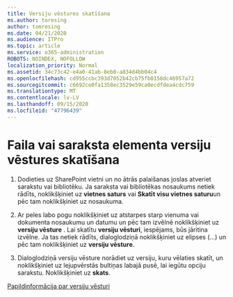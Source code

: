 ```yaml
---
title: Versiju vēstures skatīšana
ms.author: toresing
author: tomresing
ms.date: 04/21/2020
ms.audience: ITPro
ms.topic: article
ms.service: o365-administration
ROBOTS: NOINDEX, NOFOLLOW
localization_priority: Normal
ms.assetid: 34c73c42-e4a0-41ab-8eb8-a834d4bb04c4
ms.openlocfilehash: cd955ccbc393d7052b42cb75fb0158dc46957a72
ms.sourcegitcommit: c6692ce0fa1358ec3529e59ca0ecdfdea4cdc759
ms.translationtype: MT
ms.contentlocale: lv-LV
ms.lasthandoff: 09/15/2020
ms.locfileid: "47796439"
---
```

# <a name="view-version-history-of-a-file-or-list-item"></a>Faila vai saraksta elementa versiju vēstures skatīšana

1. Dodieties uz SharePoint vietni un no ātrās palaišanas joslas atveriet sarakstu vai bibliotēku. Ja saraksta vai bibliotēkas nosaukums netiek rādīts, noklikšķiniet uz **vietnes saturs** vai **Skatīt visu vietnes saturu**un pēc tam noklikšķiniet uz nosaukuma.
    
2. Ar peles labo pogu noklikšķiniet uz atstarpes starp vienuma vai dokumenta nosaukumu un datumu un pēc tam izvēlnē noklikšķiniet uz **versiju vēsture** . Lai skatītu **versiju vēsturi**, iespējams, būs jāritina izvēlne. Ja tas netiek rādīts, dialoglodziņā noklikšķiniet uz elipses (...) un pēc tam noklikšķiniet uz **versiju vēsture**.
    
3. Dialoglodziņā versiju vēsture norādiet uz versiju, kuru vēlaties skatīt, un noklikšķiniet uz lejupvērstās bultiņas labajā pusē, lai iegūtu opciju sarakstu. Noklikšķiniet uz **skats**.
    
[Papildinformācija par versiju vēsturi](https://go.microsoft.com/fwlink/?linkid=875709)
  

